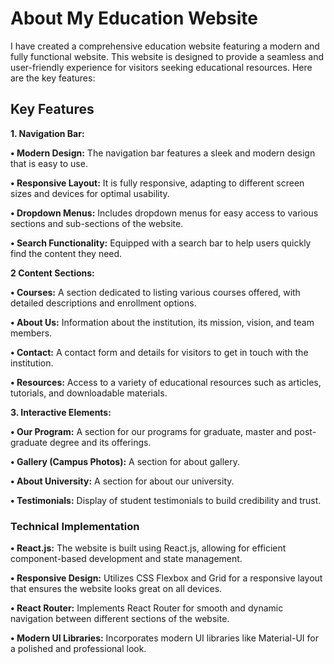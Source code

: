 # About My Education Website
I have created a comprehensive education website featuring a modern and fully functional website. This website is designed to provide a seamless and user-friendly experience for visitors seeking educational resources. Here are the key features:

## Key Features
<b>1. Navigation Bar:</b>

<b>• Modern Design:</b> The navigation bar features a sleek and modern design that is easy to use.

<b>• Responsive Layout:</b> It is fully responsive, adapting to different screen sizes and devices for optimal usability.

<b>• Dropdown Menus:</b> Includes dropdown menus for easy access to various sections and sub-sections of the website.

<b>• Search Functionality:</b> Equipped with a search bar to help users quickly find the content they need.

<b>2 Content Sections:</b>

<b>• Courses:</b> A section dedicated to listing various courses offered, with detailed descriptions and enrollment options.

<b>• About Us:</b> Information about the institution, its mission, vision, and team members.

<b>• Contact:</b> A contact form and details for visitors to get in touch with the institution.

<b>• Resources:</b> Access to a variety of educational resources such as articles, tutorials, and downloadable materials.

<b>3. Interactive Elements:</b>

<b>• Our Program:</b> A section for our programs for graduate, master and post-graduate degree and its offerings.

<b>• Gallery (Campus Photos):</b> A section for about gallery.

<b>• About University:</b> A section for about our university.

<b>• Testimonials:</b> Display of student testimonials to build credibility and trust.

### Technical Implementation
<b>• React.js:</b> The website is built using React.js, allowing for efficient component-based development and state management.

<b>• Responsive Design:</b> Utilizes CSS Flexbox and Grid for a responsive layout that ensures the website looks great on all devices.

<b>• React Router:</b> Implements React Router for smooth and dynamic navigation between different sections of the website.

<b>• Modern UI Libraries:</b> Incorporates modern UI libraries like Material-UI for a polished and professional look.
